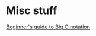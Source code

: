 # Misc stuff

[Beginner's guide to Big O notation](https://rob-bell.net/2009/06/a-beginners-guide-to-big-o-notation)

